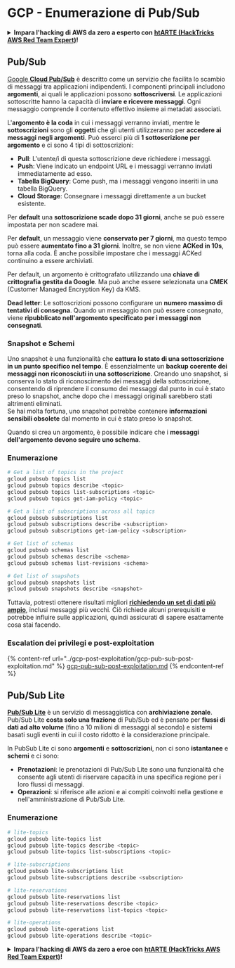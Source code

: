 # GCP - Enumerazione di Pub/Sub

<details>

<summary><strong>Impara l'hacking di AWS da zero a esperto con</strong> <a href="https://training.hacktricks.xyz/courses/arte"><strong>htARTE (HackTricks AWS Red Team Expert)</strong></a><strong>!</strong></summary>

Altri modi per supportare HackTricks:

* Se vuoi vedere la tua **azienda pubblicizzata su HackTricks** o **scaricare HackTricks in PDF** Controlla i [**PIANI DI ABBONAMENTO**](https://github.com/sponsors/carlospolop)!
* Ottieni il [**merchandising ufficiale di PEASS & HackTricks**](https://peass.creator-spring.com)
* Scopri [**The PEASS Family**](https://opensea.io/collection/the-peass-family), la nostra collezione di [**NFT**](https://opensea.io/collection/the-peass-family) esclusivi
* **Unisciti al** 💬 [**gruppo Discord**](https://discord.gg/hRep4RUj7f) o al [**gruppo Telegram**](https://t.me/peass) o **seguimi** su **Twitter** 🐦 [**@carlospolopm**](https://twitter.com/carlospolopm)**.**
* **Condividi i tuoi trucchi di hacking inviando PR ai** [**HackTricks**](https://github.com/carlospolop/hacktricks) e [**HackTricks Cloud**](https://github.com/carlospolop/hacktricks-cloud) repos di github.

</details>

## Pub/Sub <a href="#reviewing-cloud-pubsub" id="reviewing-cloud-pubsub"></a>

[Google **Cloud Pub/Sub**](https://cloud.google.com/pubsub/) è descritto come un servizio che facilita lo scambio di messaggi tra applicazioni indipendenti. I componenti principali includono **argomenti**, ai quali le applicazioni possono **sottoscriversi**. Le applicazioni sottoscritte hanno la capacità di **inviare e ricevere messaggi**. Ogni messaggio comprende il contenuto effettivo insieme ai metadati associati.

L'**argomento è la coda** in cui i messaggi verranno inviati, mentre le **sottoscrizioni** sono gli **oggetti** che gli utenti utilizzeranno per **accedere ai messaggi negli argomenti**. Può esserci più di **1 sottoscrizione per argomento** e ci sono 4 tipi di sottoscrizioni:

* **Pull**: L'utente/i di questa sottoscrizione deve richiedere i messaggi.
* **Push**: Viene indicato un endpoint URL e i messaggi verranno inviati immediatamente ad esso.
* **Tabella BigQuery**: Come push, ma i messaggi vengono inseriti in una tabella BigQuery.
* **Cloud Storage**: Consegnare i messaggi direttamente a un bucket esistente.

Per **default** una **sottoscrizione scade dopo 31 giorni**, anche se può essere impostata per non scadere mai.

Per **default**, un messaggio viene **conservato per 7 giorni**, ma questo tempo può essere **aumentato fino a 31 giorni**. Inoltre, se non viene **ACKed in 10s**, torna alla coda. È anche possibile impostare che i messaggi ACKed continuino a essere archiviati.

Per default, un argomento è crittografato utilizzando una **chiave di crittografia gestita da Google**. Ma può anche essere selezionata una **CMEK** (Customer Managed Encryption Key) da KMS.

**Dead letter**: Le sottoscrizioni possono configurare un **numero massimo di tentativi di consegna**. Quando un messaggio non può essere consegnato, viene **ripubblicato nell'argomento specificato per i messaggi non consegnati**.

### Snapshot e Schemi

Uno snapshot è una funzionalità che **cattura lo stato di una sottoscrizione in un punto specifico nel tempo**. È essenzialmente un **backup coerente dei messaggi non riconosciuti in una sottoscrizione**. Creando uno snapshot, si conserva lo stato di riconoscimento dei messaggi della sottoscrizione, consentendo di riprendere il consumo dei messaggi dal punto in cui è stato preso lo snapshot, anche dopo che i messaggi originali sarebbero stati altrimenti eliminati.\
Se hai molta fortuna, uno snapshot potrebbe contenere **informazioni sensibili obsolete** dal momento in cui è stato preso lo snapshot.

Quando si crea un argomento, è possibile indicare che i **messaggi dell'argomento devono seguire uno schema**.

### Enumerazione
```bash
# Get a list of topics in the project
gcloud pubsub topics list
gcloud pubsub topics describe <topic>
gcloud pubsub topics list-subscriptions <topic>
gcloud pubsub topics get-iam-policy <topic>

# Get a list of subscriptions across all topics
gcloud pubsub subscriptions list
gcloud pubsub subscriptions describe <subscription>
gcloud pubsub subscriptions get-iam-policy <subscription>

# Get list of schemas
gcloud pubsub schemas list
gcloud pubsub schemas describe <schema>
gcloud pubsub schemas list-revisions <schema>

# Get list of snapshots
gcloud pubsub snapshots list
gcloud pubsub snapshots describe <snapshot>
```
Tuttavia, potresti ottenere risultati migliori [**richiedendo un set di dati più ampio**](https://cloud.google.com/pubsub/docs/replay-overview), inclusi messaggi più vecchi. Ciò richiede alcuni prerequisiti e potrebbe influire sulle applicazioni, quindi assicurati di sapere esattamente cosa stai facendo.

### Escalation dei privilegi e post-exploitation

{% content-ref url="../gcp-post-exploitation/gcp-pub-sub-post-exploitation.md" %}
[gcp-pub-sub-post-exploitation.md](../gcp-post-exploitation/gcp-pub-sub-post-exploitation.md)
{% endcontent-ref %}

## Pub/Sub Lite

[**Pub/Sub Lite**](https://cloud.google.com/pubsub/docs/choosing-pubsub-or-lite) è un servizio di messaggistica con **archiviazione zonale**. Pub/Sub Lite **costa solo una frazione** di Pub/Sub ed è pensato per **flussi di dati ad alto volume** (fino a 10 milioni di messaggi al secondo) e sistemi basati sugli eventi in cui il costo ridotto è la considerazione principale.

In PubSub Lite ci sono **argomenti** e **sottoscrizioni**, non ci sono **istantanee** e **schemi** e ci sono:

* **Prenotazioni**: le prenotazioni di Pub/Sub Lite sono una funzionalità che consente agli utenti di riservare capacità in una specifica regione per i loro flussi di messaggi.
* **Operazioni**: si riferisce alle azioni e ai compiti coinvolti nella gestione e nell'amministrazione di Pub/Sub Lite.

### Enumerazione
```bash
# lite-topics
gcloud pubsub lite-topics list
gcloud pubsub lite-topics describe <topic>
gcloud pubsub lite-topics list-subscriptions <topic>

# lite-subscriptions
gcloud pubsub lite-subscriptions list
gcloud pubsub lite-subscriptions describe <subscription>

# lite-reservations
gcloud pubsub lite-reservations list
gcloud pubsub lite-reservations describe <topic>
gcloud pubsub lite-reservations list-topics <topic>

# lite-operations
gcloud pubsub lite-operations list
gcloud pubsub lite-operations describe <topic>
```
<details>

<summary><strong>Impara l'hacking di AWS da zero a eroe con</strong> <a href="https://training.hacktricks.xyz/courses/arte"><strong>htARTE (HackTricks AWS Red Team Expert)</strong></a><strong>!</strong></summary>

Altri modi per supportare HackTricks:

* Se vuoi vedere la tua **azienda pubblicizzata su HackTricks** o **scaricare HackTricks in PDF** Controlla i [**PIANI DI ABBONAMENTO**](https://github.com/sponsors/carlospolop)!
* Ottieni il [**merchandising ufficiale di PEASS & HackTricks**](https://peass.creator-spring.com)
* Scopri [**The PEASS Family**](https://opensea.io/collection/the-peass-family), la nostra collezione di [**NFT**](https://opensea.io/collection/the-peass-family) esclusivi
* **Unisciti al** 💬 [**gruppo Discord**](https://discord.gg/hRep4RUj7f) o al [**gruppo Telegram**](https://t.me/peass) o **seguimi** su **Twitter** 🐦 [**@carlospolopm**](https://twitter.com/carlospolopm)**.**
* **Condividi i tuoi trucchi di hacking inviando PR ai repository di** [**HackTricks**](https://github.com/carlospolop/hacktricks) e [**HackTricks Cloud**](https://github.com/carlospolop/hacktricks-cloud) su GitHub.

</details>
